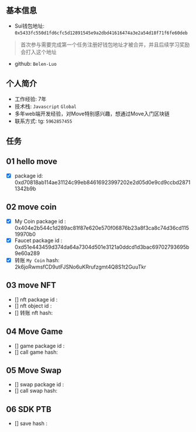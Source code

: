 ## 基本信息
- Sui钱包地址: `0x5433fc550d1fd6cfc5d12891545e9a2dbd41616474a3e2a54d18f71f6fe60deb`
> 首次参与需要完成第一个任务注册好钱包地址才被合并，并且后续学习奖励会打入这个地址
- github: `Belen-Luo`

## 个人简介
- 工作经验: 7年
- 技术栈: `Javascript` `Global`
- 多年web端开发经验，对Move特别感兴趣，想通过Move入门区块链
- 联系方式: tg: `5962857455` 

## 任务

##   01 hello move  
- [x] package id: 0xd70818ab114ae31124c99eb84616923997202e2d05d0e9cd9ccbd28711342b9b

##   02 move coin
- [x] My Coin package id : 0x404e2b544c1d289ac81f87e620e570f06876b23a8f3ca8c74d36cd11519970b0
- [x] Faucet package id : 0xd51e443459d374da64a7304d501e3121a0ddcd1d3bac69702793695b9e60a289
- [x] 转账 `My Coin` hash: 2k6joRwmsfCD9utFJSNo6uKRrufzgmt4Q8S1t2GuuTkr

##   03 move NFT
- [] nft package id :
- [] nft object id : 
- [] 转账 nft  hash:

##   04 Move Game
- [] game package id :
- [] call game hash:

##   05 Move Swap
- [] swap package id :
- [] call swap hash:

##   06 SDK PTB
- [] save hash :
